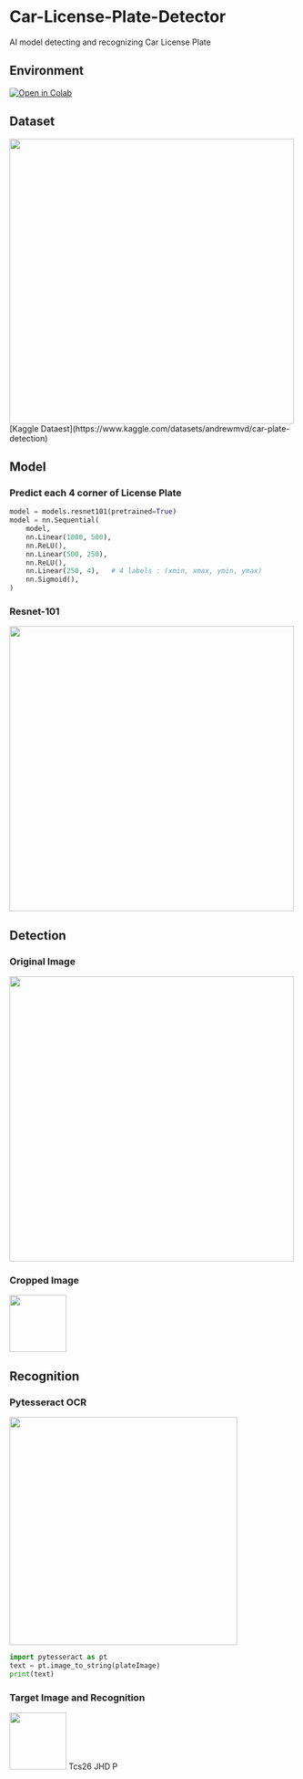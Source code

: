 # Car-License-Plate-Detector
AI model detecting and recognizing Car License Plate

## Environment
[![Open in Colab](https://colab.research.google.com/assets/colab-badge.svg)](https://colab.research.google.com/drive/1XfnsxGwYLLVFc-uhnJNBM5um8VTBuaIK#scrollTo=B031ZvmvMiqu)

## Dataset
<img width="500" src="https://user-images.githubusercontent.com/63842546/213862572-89924584-77c7-448d-b8f8-c8525c66980f.JPG"/>
[Kaggle Dataest](https://www.kaggle.com/datasets/andrewmvd/car-plate-detection)

## Model
### Predict each 4 corner of License Plate

```python
model = models.resnet101(pretrained=True)
model = nn.Sequential(
    model,
    nn.Linear(1000, 500),
    nn.ReLU(),
    nn.Linear(500, 250),
    nn.ReLU(),
    nn.Linear(250, 4),   # 4 labels : (xmin, xmax, ymin, ymax)
    nn.Sigmoid(),
)
```


### Resnet-101 

<img width="500" src="https://user-images.githubusercontent.com/63842546/213862967-dc11e2cc-8aad-4d3d-98e3-9bea79a7cbb3.png"/>

## Detection
### Original Image
<img width="500" src="https://user-images.githubusercontent.com/63842546/213863332-822def14-f26c-42cc-baac-61c8c38c8f93.png"/>

### Cropped Image
<img width="100" src="https://user-images.githubusercontent.com/63842546/213863313-41a8e8f2-9b0c-4ff4-a765-1b17d6ed5c42.png"/>

## Recognition
### Pytesseract OCR
<img width="400" src="https://user-images.githubusercontent.com/63842546/213863488-6c348fe3-f8c9-4a08-8e12-cd92dcde0679.png"/>

```python
import pytesseract as pt
text = pt.image_to_string(plateImage)
print(text)
```
### Target Image and Recognition
<img width="100" src="https://user-images.githubusercontent.com/63842546/213863313-41a8e8f2-9b0c-4ff4-a765-1b17d6ed5c42.png"/>
 Tcs26 JHD P

